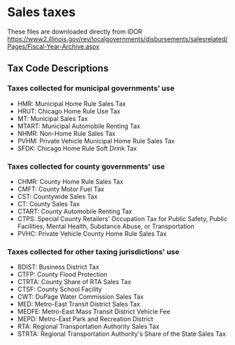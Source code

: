 # Sales taxes

These files are downloaded directly from IDOR
https://www2.illinois.gov/rev/localgovernments/disbursements/salesrelated/Pages/Fiscal-Year-Archive.aspx


## Tax Code Descriptions

### Taxes collected for municipal governments' use

- HMR: Municipal Home Rule Sales Tax
- HRUT: Chicago Home Rule Use Tax
- MT: Municipal Sales Tax
- MTART: Municipal Automobile Renting Tax
- NHMR: Non-Home Rule Sales Tax
- PVHM: Private Vehicle Municipal Home Rule Sales Tax
- SFDK: Chicago Home Rule Soft Drink Tax


### Taxes collected for county governments' use

- CHMR: County Home Rule Sales Tax
- CMFT: County Motor Fuel Tax
- CST: Countywide Sales Tax
- CT: County Sales Tax
- CTART: County Automobile Renting Tax
- CTPS: Special County Retailers' Occupation Tax for Public Safety, Public Facilities, Mental Health, Substance Abuse, or Transportation
- PVHC: Private Vehicle County Home Rule Sales Tax


### Taxes collected for other taxing jurisdictions' use

- BDIST: Business District Tax
- CTFP: County Flood Protection
- CTRTA: County Share of RTA Sales Tax
- CTSF: County School Facility
- CWT: DuPage Water Commission Sales Tax
- MED: Metro-East Transit District Sales Tax
- MEDFE: Metro-East Mass Transit District Vehicle Fee
- MEPD: Metro-East Park and Recreation District
- RTA: Regional Transportation Authority Sales Tax
- STRTA: Regional Transportation Authority's Share of the State Sales Tax
